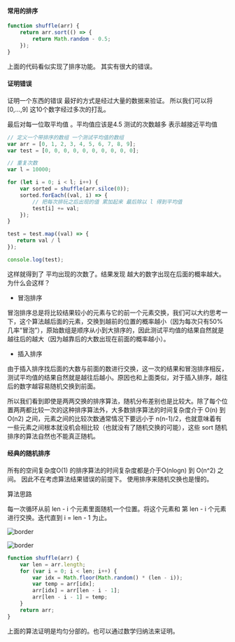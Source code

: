 #### 常用的排序

```javascript
function shuffle(arr) {
    return arr.sort(() => {
        return Math.random - 0.5;
    });
}
```

上面的代码看似实现了排序功能。 其实有很大的错误。



#### 证明错误

证明一个东西的错误 最好的方式是经过大量的数据来验证。 所以我们可以将[0,…,9] 这10个数字经过多次的打乱。

最后对每一位取平均值 。平均值应该是4.5 测试的次数越多 表示越接近平均值

```javascript
// 定义一个带排序的数组 一个测试平均值的数组
var arr = [0, 1, 2, 3, 4, 5, 6, 7, 8, 9];
var test = [0, 0, 0, 0, 0, 0, 0, 0, 0, 0];

// 重复次数
var l = 10000;

for (let i = 0; i < l; i++) {
    var sorted = shuffle(arr.silce(0));
    sorted.forEach((val, i) => {
        // 把每次排玩之后出现的值 累加起来 最后除以 l 得到平均值
        test[i] += val;
    });
}

test = test.map((val) => {
   return val / l 
});

console.log(test);
```

这样就得到了 平均出现的次数了。结果发现 越大的数字出现在后面的概率越大。 为什么会这样？

* 冒泡排序

冒泡排序总是将比较结果较小的元素与它的前一个元素交换，我们可以大约思考一下，这个算法越后面的元素，交换到越前的位置的概率越小（因为每次只有50%几率“冒泡”），原始数组是顺序从小到大排序的，因此测试平均值的结果自然就是越往后的越大（因为越靠后的大数出现在前面的概率越小）。

* 插入排序

由于插入排序找后面的大数与前面的数进行交换，这一次的结果和冒泡排序相反，测试平均值的结果自然就是越往后越小。原因也和上面类似，对于插入排序，越往后的数字越容易随机交换到前面。

所以我们看到即使是两两交换的排序算法，随机分布差别也是比较大。除了每个位置两两都比较一次的这种排序算法外，大多数排序算法的时间复杂度介于 O(n) 到 O(n2) 之间，元素之间的比较次数通常情况下要远小于 n(n-1)/2，也就意味着有一些元素之间根本就没机会相比较（也就没有了随机交换的可能），这些 sort 随机排序的算法自然也不能真正随机。



#### 经典的随机排序

所有的空间复杂度O(1) 的排序算法的时间复杂度都是介于O(nlogn) 到 O(n^2) 之间。 因此不在考虑算法结果错误的前提下。 使用排序来随机交换也是慢的。

算法思路

每一次循环从前 len - i 个元素里面随机一个位置。将这个元素和 第 len - i 个元素进行交换。迭代直到 i = len - 1 为止。

![border](https://dn-h5jun.qbox.me/matrix/FZ_RKpdgCBeik-I6RWz1eSXT.png) 

![border](https://dn-h5jun.qbox.me/matrix/0uFHhTQ-KsMF9y_29uMmun5r.png)

```javascript
function shuffle(arr) {
    var len = arr.length;
    for (var i = 0; i < len; i++) {
        var idx = Math.floor(Math.random() * (len - i));
        var temp = arr[idx];
        arr[idx] = arr[len - i - 1];
        arr[len - i - 1] = temp;
    }
    return arr;
}
```

上面的算法证明是均匀分部的。也可以通过数学归纳法来证明。